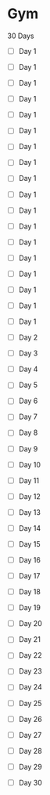 # Gym

30 Days

- [ ] Day 1

- [ ] Day 1

- [ ] Day 1

- [ ] Day 1

- [ ] Day 1

- [ ] Day 1

- [ ] Day 1

- [ ] Day 1

- [ ] Day 1

- [ ] Day 1

- [ ] Day 1

- [ ] Day 1

- [ ] Day 1

- [ ] Day 1

- [ ] Day 1

- [ ] Day 1

- [ ] Day 1

- [ ] Day 1

- [ ] Day 2

- [ ] Day 3

- [ ] Day 4

- [ ] Day 5

- [ ] Day 6

- [ ] Day 7

- [ ] Day 8

- [ ] Day 9

- [ ] Day 10

- [ ] Day 11

- [ ] Day 12

- [ ] Day 13

- [ ] Day 14

- [ ] Day 15

- [ ] Day 16

- [ ] Day 17

- [ ] Day 18

- [ ] Day 19

- [ ] Day 20

- [ ] Day 21

- [ ] Day 22

- [ ] Day 23

- [ ] Day 24

- [ ] Day 25

- [ ] Day 26

- [ ] Day 27

- [ ] Day 28

- [ ] Day 29

- [ ] Day 30
